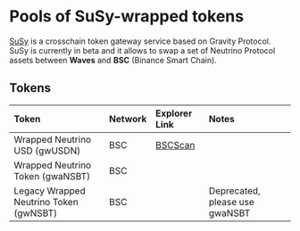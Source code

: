 # Pools of SuSy-wrapped tokens

[SuSy](https://susy.gravity.tech) is a crosschain token gateway service based on Gravity Protocol. SuSy is currently in beta and it allows to swap a set of Neutrino Protocol assets between **Waves** and **BSC** \(Binance Smart Chain\).

## Tokens

| Token | Network | Explorer Link | Notes |
| :--- | :--- | :--- | :--- |
| Wrapped Neutrino USD \(gwUSDN\) | BSC | [BSCScan](https://bscscan.com/token/0xc4b6f32b84657e9f6a73fe119f0967be5ba8cf05) |  |
| Wrapped Neutrino Token \(gwaNSBT\) | BSC |  |  |
| Legacy Wrapped Neutrino Token \(gwNSBT\) | BSC |  | Deprecated, please use gwaNSBT |



